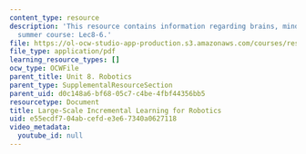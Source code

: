 ```yaml
---
content_type: resource
description: 'This resource contains information regarding brains, minds and machines
  summer course: Lec8-6.'
file: https://ol-ocw-studio-app-production.s3.amazonaws.com/courses/res-9-003-brains-minds-and-machines-summer-course-summer-2015/e55ecdf704abcefde3e67340a0627118_MITRES_9_003SUM15_Lec8-6.pdf
file_type: application/pdf
learning_resource_types: []
ocw_type: OCWFile
parent_title: Unit 8. Robotics
parent_type: SupplementalResourceSection
parent_uid: d0c148a6-bf68-05c7-c4be-4fbf44356bb5
resourcetype: Document
title: Large-Scale Incremental Learning for Robotics
uid: e55ecdf7-04ab-cefd-e3e6-7340a0627118
video_metadata:
  youtube_id: null
---
```


